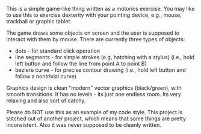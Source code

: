 This is a simple game-like thing written as a motorics exercise. You may like to use this to exercise dexterity with your pointing device, e.g., mouse, trackball or graphic tablet.

The game draws some objects on screen and the user is supposed to interact with them by mouse. There are currently three types of objects:
- dots - for standard click operation
- line segments - for simple strokes (e.g, hatching with a stylus) (i.e., hold left button and follow the line from point A to point B)
- beziere curve - for precise contour drawing (i.e., hold left button and follow a nontrivial curve)

Graphics design is clean "modern" vector graphics (black/green), with smooth transitions. It has no levels - its just one endless room. Its very relaxing and also sort of catchy.

Please do NOT use this as an example of my code style. This project is stitched out of another project, which means that some things are pretty inconsistent. Also it was never supposed to be cleanly written.
